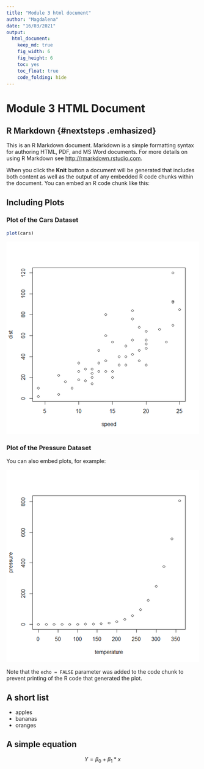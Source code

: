 ```yaml
---
title: "Module 3 html document"
author: "Magdalena"
date: "16/03/2021"
output:
  html_document: 
    keep_md: true
    fig_width: 6
    fig_height: 6
    toc: yes
    toc_float: true
    code_folding: hide
---
```




# Module 3 HTML Document

## R Markdown {#nextsteps .emhasized}

This is an R Markdown document. Markdown is a simple formatting syntax for authoring HTML, PDF, and MS Word documents. For more details on using R Markdown see <http://rmarkdown.rstudio.com>.

When you click the **Knit** button a document will be generated that includes both content as well as the output of any embedded R code chunks within the document. You can embed an R code chunk like this:



## Including Plots


### Plot of the Cars Dataset


```r
plot(cars)
```

![](index_files/figure-html/cars-1.png)<!-- -->


### Plot of the Pressure Dataset

You can also embed plots, for example:

![](index_files/figure-html/pressure-1.png)<!-- -->

Note that the `echo = FALSE` parameter was added to the code chunk to prevent printing of the R code that generated the plot.


## A short list

* apples
* bananas
* oranges

## A simple equation

$$ Y = \beta_0 + \beta_1*x$$
